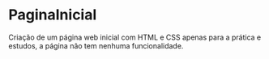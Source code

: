 # PaginaInicial

Criação de um página web inicial com HTML e CSS apenas para a prática e estudos, a página não tem nenhuma funcionalidade. 
